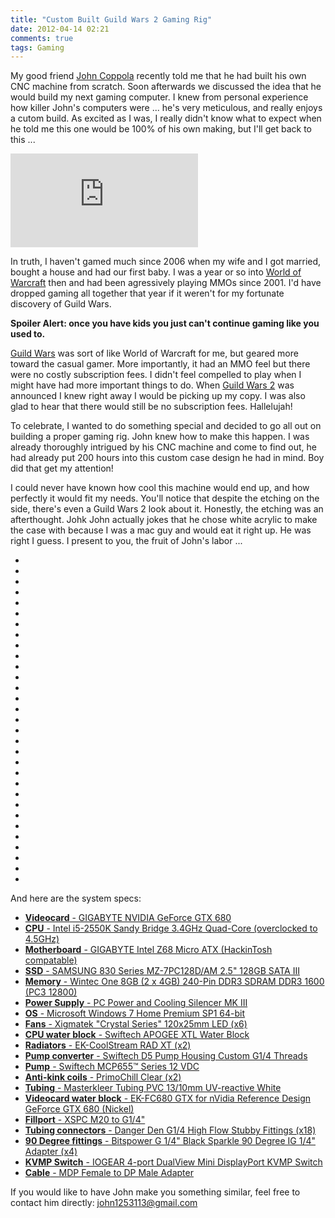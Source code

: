 ```yaml
---
title: "Custom Built Guild Wars 2 Gaming Rig"
date: 2012-04-14 02:21
comments: true
tags: Gaming
---
```


My good friend [John Coppola](mailto:john1253113@gmail.com) recently told me that he had built his own CNC machine from scratch. Soon afterwards we discussed the idea that he would build my next gaming computer. I knew from personal experience how killer John's computers were ... he's very meticulous, and really enjoys a cutom build. As excited as I was, I really didn't know what to expect when he told me this one would be 100% of his own making, but I'll get back to this ...

<div class="video-container">
  <iframe src="http://youtube.com/embed/HszCWPcsnFA?rel=0" frameborder="0" allowfullscreen>
  </iframe>
</div>

In truth, I haven't gamed much since 2006 when my wife and I got married, bought a house and had our first baby. I was a year or so into [World of Warcraft](http://us.battle.net/wow/en/) then and had been agressively playing MMOs since 2001. I'd have dropped gaming all together that year if it weren't for my fortunate discovery of Guild Wars.

**Spoiler Alert: once you have kids you just can't continue gaming like you used to.**

[Guild Wars](http://guildwars.com/) was sort of like World of Warcraft for me, but geared more toward the casual gamer. More importantly, it had an MMO feel but there were no costly subscription fees. I didn't feel compelled to play when I might have had more important things to do. When [Guild Wars 2](http://www.guildwars2.com/en/) was announced I knew right away I would be picking up my copy. I was also glad to hear that there would still be no subscription fees. Hallelujah!

To celebrate, I wanted to do something special and decided to go all out on building a proper gaming rig. John knew how to make this happen. I was already thoroughly intrigued by his CNC machine and come to find out, he had already put 200 hours into this custom case design he had in mind. Boy did that get my attention!

I could never have known how cool this machine would end up, and how perfectly it would fit my needs. You'll notice that despite the etching on the side, there's even a Guild Wars 2 look about it. Honestly, the etching was an afterthought. Johk John actually jokes that he chose white acrylic to make the case with because I was a mac guy and would eat it right up. He was right I guess. I present to you, the fruit of John's labor ...

<ul class="thumbnails">
<li class="span2"><a class="thumbnail" href="/images/computer/large/Computer-01.png"><img src="/images/computer/thumbs/Computer-01.png" alt="" /></a></li>
<li class="span2"><a class="thumbnail" href="/images/computer/large/Computer-02.png"><img src="/images/computer/thumbs/Computer-02.png" alt="" /></a></li>
<li class="span2"><a class="thumbnail" href="/images/computer/large/Computer-04.png"><img src="/images/computer/thumbs/Computer-04.png" alt="" /></a></li>
<li class="span2"><a class="thumbnail" href="/images/computer/large/Computer-05.png"><img src="/images/computer/thumbs/Computer-05.png" alt="" /></a></li>
<li class="span2"><a class="thumbnail" href="/images/computer/large/Computer-06.png"><img src="/images/computer/thumbs/Computer-06.png" alt="" /></a></li>
<li class="span2"><a class="thumbnail" href="/images/computer/large/Computer-08.png"><img src="/images/computer/thumbs/Computer-08.png" alt="" /></a></li>
<li class="span2"><a class="thumbnail" href="/images/computer/large/Computer-09.png"><img src="/images/computer/thumbs/Computer-09.png" alt="" /></a></li>
<li class="span2"><a class="thumbnail" href="/images/computer/large/Computer-10.png"><img src="/images/computer/thumbs/Computer-10.png" alt="" /></a></li>
<li class="span2"><a class="thumbnail" href="/images/computer/large/Computer-11.png"><img src="/images/computer/thumbs/Computer-11.png" alt="" /></a></li>
<li class="span2"><a class="thumbnail" href="/images/computer/large/Computer-13.png"><img src="/images/computer/thumbs/Computer-13.png" alt="" /></a></li>
<li class="span2"><a class="thumbnail" href="/images/computer/large/Computer-14.png"><img src="/images/computer/thumbs/Computer-14.png" alt="" /></a></li>
<li class="span2"><a class="thumbnail" href="/images/computer/large/Computer-15.png"><img src="/images/computer/thumbs/Computer-15.png" alt="" /></a></li>
<li class="span2"><a class="thumbnail" href="/images/computer/large/Computer-17.png"><img src="/images/computer/thumbs/Computer-17.png" alt="" /></a></li>
<li class="span2"><a class="thumbnail" href="/images/computer/large/Computer-18.png"><img src="/images/computer/thumbs/Computer-18.png" alt="" /></a></li>
<li class="span2"><a class="thumbnail" href="/images/computer/large/Computer-20.png"><img src="/images/computer/thumbs/Computer-20.png" alt="" /></a></li>
<li class="span2"><a class="thumbnail" href="/images/computer/large/Computer-21.png"><img src="/images/computer/thumbs/Computer-21.png" alt="" /></a></li>
<li class="span2"><a class="thumbnail" href="/images/computer/large/Computer-22.png"><img src="/images/computer/thumbs/Computer-22.png" alt="" /></a></li>
<li class="span2"><a class="thumbnail" href="/images/computer/large/Computer-24.png"><img src="/images/computer/thumbs/Computer-24.png" alt="" /></a></li>
<li class="span2"><a class="thumbnail" href="/images/computer/large/Computer-26.png"><img src="/images/computer/thumbs/Computer-26.png" alt="" /></a></li>
<li class="span2"><a class="thumbnail" href="/images/computer/large/Computer-27.png"><img src="/images/computer/thumbs/Computer-27.png" alt="" /></a></li>
<li class="span2"><a class="thumbnail" href="/images/computer/large/Computer-28.png"><img src="/images/computer/thumbs/Computer-28.png" alt="" /></a></li>
<li class="span2"><a class="thumbnail" href="/images/computer/large/Computer-29.png"><img src="/images/computer/thumbs/Computer-29.png" alt="" /></a></li>
<li class="span2"><a class="thumbnail" href="/images/computer/large/Computer-30.png"><img src="/images/computer/thumbs/Computer-30.png" alt="" /></a></li>
<li class="span2"><a class="thumbnail" href="/images/computer/large/Computer-32.png"><img src="/images/computer/thumbs/Computer-32.png" alt="" /></a></li>
<li class="span2"><a class="thumbnail" href="/images/computer/large/Computer-33.png"><img src="/images/computer/thumbs/Computer-33.png" alt="" /></a></li>
<li class="span2"><a class="thumbnail" href="/images/computer/large/Computer-34.png"><img src="/images/computer/thumbs/Computer-34.png" alt="" /></a></li>
<li class="span2"><a class="thumbnail" href="/images/computer/large/Computer-36.png"><img src="/images/computer/thumbs/Computer-36.png" alt="" /></a></li>
<li class="span2"><a class="thumbnail" href="/images/computer/large/Computer-37.png"><img src="/images/computer/thumbs/Computer-37.png" alt="" /></a></li>
<li class="span2"><a class="thumbnail" href="/images/computer/large/Computer-40.png"><img src="/images/computer/thumbs/Computer-40.png" alt="" /></a></li>
<li class="span2"><a class="thumbnail" href="/images/computer/large/Computer-41.png"><img src="/images/computer/thumbs/Computer-41.png" alt="" /></a></li>
<li class="span2"><a class="thumbnail" href="/images/computer/large/Computer-42.png"><img src="/images/computer/thumbs/Computer-42.png" alt="" /></a></li>
</ul>

And here are the system specs:

* [**Videocard** - GIGABYTE NVIDIA GeForce GTX 680](http://www.newegg.com/Product/Product.aspx?Item=N82E16814125421)
* [**CPU** - Intel i5-2550K Sandy Bridge 3.4GHz Quad-Core (overclocked to 4.5GHz)](http://www.newegg.com/Product/Product.aspx?Item=N82E16819115230)
* [**Motherboard** - GIGABYTE Intel Z68 Micro ATX (HackinTosh compatable)](http://www.newegg.com/Product/Product.aspx?Item=N82E16813128495)
* [**SSD** - SAMSUNG 830 Series MZ-7PC128D/AM 2.5" 128GB SATA III](http://www.newegg.com/Product/Product.aspx?Item=N82E16820147134)
* [**Memory** - Wintec One 8GB (2 x 4GB) 240-Pin DDR3 SDRAM DDR3 1600 (PC3 12800)](http://www.newegg.com/Product/Product.aspx?Item=N82E16820161452)
* [**Power Supply** - PC Power and Cooling Silencer MK III](http://www.newegg.com/Product/Product.aspx?Item=N82E16817703036)
* [**OS** - Microsoft Windows 7 Home Premium SP1 64-bit](http://www.newegg.com/Product/Product.aspx?Item=N82E16832116986)
* [**Fans** - Xigmatek "Crystal Series" 120x25mm LED (x6)](http://www.performance-pcs.com/catalog/index.php?main_page=product_info&cPath=36_69_1060&products_id=27385)
* [**CPU water block** - Swiftech APOGEE XTL Water Block](http://www.performance-pcs.com/catalog/index.php?main_page=product_info&cPath=59_971_498_493&products_id=31146)
* [**Radiators** - EK-CoolStream RAD XT (x2)](http://www.performance-pcs.com/catalog/index.php?main_page=product_info&cPath=59_457_667_668&products_id=26776)
* [**Pump converter** - Swiftech D5 Pump Housing Custom G1/4 Threads](http://www.performance-pcs.com/catalog/index.php?main_page=product_info&products_id=29204)
* [**Pump** - Swiftech MCP655™ Series 12 VDC](http://www.performance-pcs.com/catalog/index.php?main_page=product_info&products_id=28303)
* [**Anti-kink coils** - PrimoChill Clear (x2)](http://www.performance-pcs.com/catalog/index.php?main_page=product_info&products_id=22838:93d0ea543e48c8d289f8d4776e034769)
* [**Tubing** - Masterkleer Tubing PVC 13/10mm UV-reactive White](http://www.performance-pcs.com/catalog/index.php?main_page=product_info&cPath=59_413_992_974&products_id=30313)
* [**Videocard water block** - EK-FC680 GTX for nVidia Reference Design GeForce GTX 680 (Nickel)](http://www.performance-pcs.com/catalog/index.php?main_page=product_info&cPath=59_971_240_579&products_id=33725)
* [**Fillport** - XSPC M20 to G1/4"](http://www.performance-pcs.com/catalog/index.php?main_page=product_info&products_id=33562)
* [**Tubing connectors** - Danger Den G1/4 High Flow Stubby Fittings (x18)](http://www.performance-pcs.com/catalog/index.php?main_page=product_info&products_id=21501)
* [**90 Degree fittings** - Bitspower G 1/4" Black Sparkle 90 Degree IG 1/4" Adapter (x4)](http://www.performance-pcs.com/catalog/index.php?main_page=product_info&cPath=59_346_393_620&products_id=24758)
* [**KVMP Switch** - IOGEAR 4-port DualView Mini DisplayPort KVMP Switch](http://www.iogear.com/press/presskit/ces2012/GCS1924/GCS1924_Datasheet.pdf)
* [**Cable** - MDP Female to DP Male Adapter](http://estore.circuitassembly.com/products/Mini-Displayport-Female-to-Displayport-Male-Adapter-Cable.html)

If you would like to have John make you something similar, feel free to contact him directly: [john1253113@gmail.com](mailto:john1253113@gmail.com)

